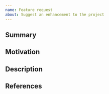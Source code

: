```yaml
---
name: Feature request
about: Suggest an enhancement to the project
---
```


<!--
Please make sure that feature hasn't been requested yet by looking at the Issues.
-->

## Summary
<!--
Brief explanation of the feature
-->

## Motivation
<!--
Why is it useful? How does this improve the project?
-->

## Description
<!--
Detailed description of the feature. This can include examples or expected behaviour.
-->

## References
<!--
Any useful resources to see it in action.
-->